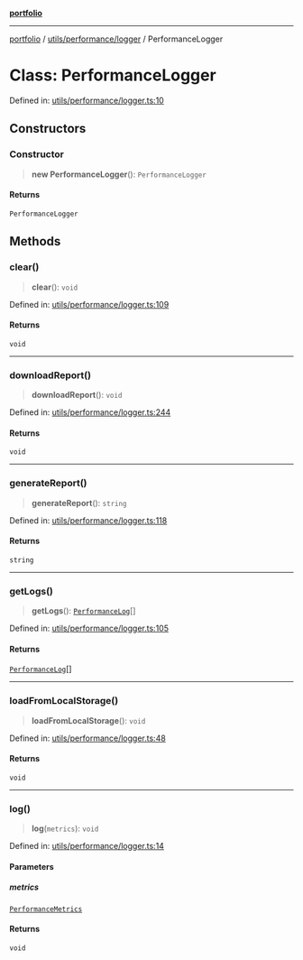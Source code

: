 [**portfolio**](../../../../README.md)

***

[portfolio](../../../../modules.md) / [utils/performance/logger](../README.md) / PerformanceLogger

# Class: PerformanceLogger

Defined in: [utils/performance/logger.ts:10](https://github.com/tnorlund/Portfolio/blob/902f459effab4b5764459083fda3644fa8c06fc8/portfolio/utils/performance/logger.ts#L10)

## Constructors

### Constructor

> **new PerformanceLogger**(): `PerformanceLogger`

#### Returns

`PerformanceLogger`

## Methods

### clear()

> **clear**(): `void`

Defined in: [utils/performance/logger.ts:109](https://github.com/tnorlund/Portfolio/blob/902f459effab4b5764459083fda3644fa8c06fc8/portfolio/utils/performance/logger.ts#L109)

#### Returns

`void`

***

### downloadReport()

> **downloadReport**(): `void`

Defined in: [utils/performance/logger.ts:244](https://github.com/tnorlund/Portfolio/blob/902f459effab4b5764459083fda3644fa8c06fc8/portfolio/utils/performance/logger.ts#L244)

#### Returns

`void`

***

### generateReport()

> **generateReport**(): `string`

Defined in: [utils/performance/logger.ts:118](https://github.com/tnorlund/Portfolio/blob/902f459effab4b5764459083fda3644fa8c06fc8/portfolio/utils/performance/logger.ts#L118)

#### Returns

`string`

***

### getLogs()

> **getLogs**(): [`PerformanceLog`](../interfaces/PerformanceLog.md)[]

Defined in: [utils/performance/logger.ts:105](https://github.com/tnorlund/Portfolio/blob/902f459effab4b5764459083fda3644fa8c06fc8/portfolio/utils/performance/logger.ts#L105)

#### Returns

[`PerformanceLog`](../interfaces/PerformanceLog.md)[]

***

### loadFromLocalStorage()

> **loadFromLocalStorage**(): `void`

Defined in: [utils/performance/logger.ts:48](https://github.com/tnorlund/Portfolio/blob/902f459effab4b5764459083fda3644fa8c06fc8/portfolio/utils/performance/logger.ts#L48)

#### Returns

`void`

***

### log()

> **log**(`metrics`): `void`

Defined in: [utils/performance/logger.ts:14](https://github.com/tnorlund/Portfolio/blob/902f459effab4b5764459083fda3644fa8c06fc8/portfolio/utils/performance/logger.ts#L14)

#### Parameters

##### metrics

[`PerformanceMetrics`](../../monitor/interfaces/PerformanceMetrics.md)

#### Returns

`void`
